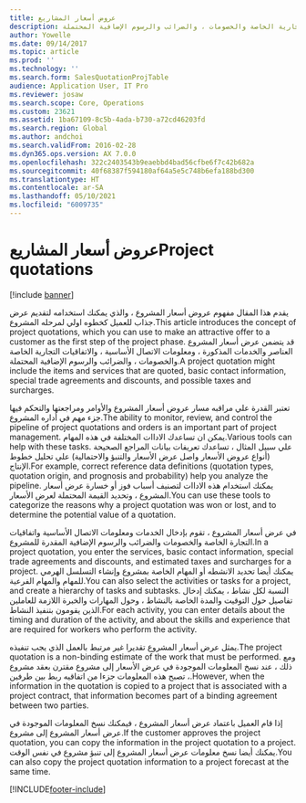 ```yaml
---
title: عروض أسعار المشاريع
description: يقدم هذا المقال مفهوم عروض أسعار المشروع ، والذي يمكنك استخدامه لتقديم عرض جذاب للعميل كخطوه اولي لمرحله المشروع. قد يتضمن عرض أسعار المشروع العناصر والخدمات المذكورة ، ومعلومات الاتصال الأساسية ، والاتفاقيات التجارية الخاصة والخصومات ، والضرائب والرسوم الإضافية المحتملة.
author: Yowelle
ms.date: 09/14/2017
ms.topic: article
ms.prod: ''
ms.technology: ''
ms.search.form: SalesQuotationProjTable
audience: Application User, IT Pro
ms.reviewer: josaw
ms.search.scope: Core, Operations
ms.custom: 23621
ms.assetid: 1ba67109-8c5b-4ada-b730-a72cd46203fd
ms.search.region: Global
ms.author: andchoi
ms.search.validFrom: 2016-02-28
ms.dyn365.ops.version: AX 7.0.0
ms.openlocfilehash: 322c2403543b9eaebbd4bad56cfbe6f7c42b682a
ms.sourcegitcommit: 40f68387f594180af64a5e5c748b6efa188bd300
ms.translationtype: HT
ms.contentlocale: ar-SA
ms.lasthandoff: 05/10/2021
ms.locfileid: "6009735"
---
```

# <a name="project-quotations"></a><span data-ttu-id="819d5-104">عروض أسعار المشاريع</span><span class="sxs-lookup"><span data-stu-id="819d5-104">Project quotations</span></span>

[!include [banner](../includes/banner.md)]

<span data-ttu-id="819d5-105">يقدم هذا المقال مفهوم عروض أسعار المشروع ، والذي يمكنك استخدامه لتقديم عرض جذاب للعميل كخطوه اولي لمرحله المشروع.</span><span class="sxs-lookup"><span data-stu-id="819d5-105">This article introduces the concept of project quotations, which you can use to make an attractive offer to a customer as the first step of the project phase.</span></span> <span data-ttu-id="819d5-106">قد يتضمن عرض أسعار المشروع العناصر والخدمات المذكورة ، ومعلومات الاتصال الأساسية ، والاتفاقيات التجارية الخاصة والخصومات ، والضرائب والرسوم الإضافية المحتملة.</span><span class="sxs-lookup"><span data-stu-id="819d5-106">A project quotation might include the items and services that are quoted, basic contact information, special trade agreements and discounts, and possible taxes and surcharges.</span></span> 

<span data-ttu-id="819d5-107">تعتبر القدرة علي مراقبه مسار عروض أسعار المشروع والأوامر ومراجعتها والتحكم فيها جزء مهم في أداره المشروع.</span><span class="sxs-lookup"><span data-stu-id="819d5-107">The ability to monitor, review, and control the pipeline of project quotations and orders is an important part of project management.</span></span> <span data-ttu-id="819d5-108">يمكن ان تساعدك الاداات المختلفة في هذه المهام.</span><span class="sxs-lookup"><span data-stu-id="819d5-108">Various tools can help with these tasks.</span></span> <span data-ttu-id="819d5-109">علي سبيل المثال ، تساعدك تعريفات بيانات المراجع الصحيحة (أنواع عروض الأسعار واصل عرض الأسعار والتنبؤ والاحتمالية) علي تحليل خطوط الإنتاج.</span><span class="sxs-lookup"><span data-stu-id="819d5-109">For example, correct reference data definitions (quotation types, quotation origin, and prognosis and probability) help you analyze the pipeline.</span></span> <span data-ttu-id="819d5-110">يمكنك استخدام هذه الاداات لتصنيف أسباب فوز أو خسارة عرض أسعار المشروع ، وتحديد القيمة المحتملة لعرض الأسعار.</span><span class="sxs-lookup"><span data-stu-id="819d5-110">You can use these tools to categorize the reasons why a project quotation was won or lost, and to determine the potential value of a quotation.</span></span> 

<span data-ttu-id="819d5-111">في عرض أسعار المشروع ، تقوم بإدخال الخدمات ومعلومات الاتصال الأساسية واتفاقيات التجارة الخاصة والخصومات والضرائب والرسوم الإضافية المقدرة للمشروع.</span><span class="sxs-lookup"><span data-stu-id="819d5-111">In a project quotation, you enter the services, basic contact information, special trade agreements and discounts, and estimated taxes and surcharges for a project.</span></span> <span data-ttu-id="819d5-112">يمكنك أيضا تحديد الانشطه أو المهام الخاصة بمشروع وإنشاء التسلسل الهرمي للمهام والمهام الفرعية.</span><span class="sxs-lookup"><span data-stu-id="819d5-112">You can also select the activities or tasks for a project, and create a hierarchy of tasks and subtasks.</span></span> <span data-ttu-id="819d5-113">النسبة لكل نشاط ، يمكنك إدخال تفاصيل حول التوقيت والمدة الخاصة بالنشاط ، وحول المهارات والخبرة اللازمة للعاملين الذين يقومون بتنفيذ النشاط.</span><span class="sxs-lookup"><span data-stu-id="819d5-113">For each activity, you can enter details about the timing and duration of the activity, and about the skills and experience that are required for workers who perform the activity.</span></span> 

<span data-ttu-id="819d5-114">يمثل عرض أسعار المشروع تقديرا غير مرتبط بالعمل الذي يجب تنفيذه.</span><span class="sxs-lookup"><span data-stu-id="819d5-114">The project quotation is a non-binding estimate of the work that must be performed.</span></span> <span data-ttu-id="819d5-115">ومع ذلك ، عند نسخ المعلومات الموجودة في عرض الأسعار إلى مشروع مقترن بعقد مشروع ، تصبح هذه المعلومات جزءا من اتفاقيه ربط بين طرفين.</span><span class="sxs-lookup"><span data-stu-id="819d5-115">However, when the information in the quotation is copied to a project that is associated with a project contract, that information becomes part of a binding agreement between two parties.</span></span> 

<span data-ttu-id="819d5-116">إذا قام العميل باعتماد عرض أسعار المشروع ، فيمكنك نسخ المعلومات الموجودة في عرض أسعار المشروع إلى مشروع.</span><span class="sxs-lookup"><span data-stu-id="819d5-116">If the customer approves the project quotation, you can copy the information in the project quotation to a project.</span></span> <span data-ttu-id="819d5-117">يمكنك أيضا نسخ معلومات عرض أسعار المشروع إلى تنبؤ مشروع في نفس الوقت.</span><span class="sxs-lookup"><span data-stu-id="819d5-117">You can also copy the project quotation information to a project forecast at the same time.</span></span>





[!INCLUDE[footer-include](../includes/footer-banner.md)]